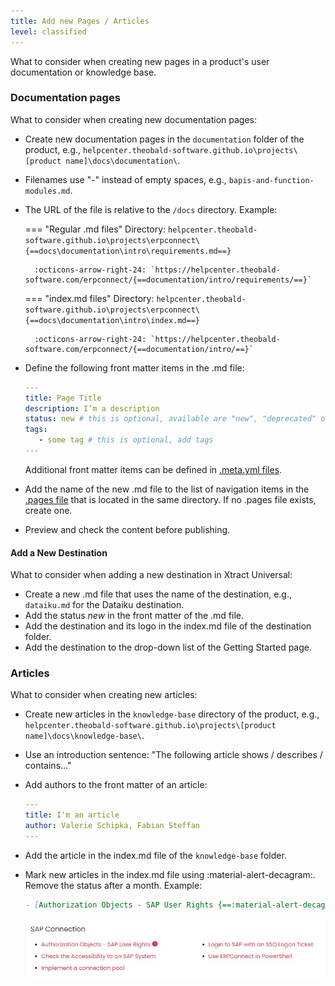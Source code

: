 ```yaml
---
title: Add new Pages / Articles
level: classified
---
```


What to consider when creating new pages in a product's user documentation or knowledge base.

### Documentation pages

What to consider when creating new documentation pages:

- Create new documentation pages in the `documentation` folder of the product, e.g., `helpcenter.theobald-software.github.io\projects\[product name]\docs\documentation\`.
- Filenames use "-" instead of empty spaces, e.g., `bapis-and-function-modules.md`.
- The URL of the file is relative to the `/docs` directory. Example:<br>

	=== "Regular .md files"
		Directory: `helpcenter.theobald-software.github.io\projects\erpconnect\{==docs\documentation\intro\requirements.md==}`
		
		:octicons-arrow-right-24: `https://helpcenter.theobald-software.com/erpconnect/{==documentation/intro/requirements/==}`

	=== "index.md files"
		Directory: `helpcenter.theobald-software.github.io\projects\erpconnect\{==docs\documentation\intro\index.md==}`
		
		:octicons-arrow-right-24: `https://helpcenter.theobald-software.com/erpconnect/{==documentation/intro/==}`
		
- Define the following front matter items in the .md file:

	``` yaml
	---
	title: Page Title
	description: I’m a description
	status: new # this is optional, available are "new", "deprecated" or "beta" 
	tags: 
	   - some tag # this is optional, add tags 
	---
	```
	Additional front matter items can be defined in [.meta.yml files](files-and-folders.md#metayml-files).
	
- Add the name of the new .md file to the list of navigation items in the [.pages file](files-and-folders.md#pages-files) that is located in the same directory. 
If no .pages file exists, create one.
- Preview and check the content before publishing.

#### Add a New Destination

What to consider when adding a new destination in Xtract Universal:

- Create a new .md file that uses the name of the destination, e.g., `dataiku.md` for the Dataiku destination.
- Add the status *new* in the front matter of the .md file.
- Add the destination and its logo in the index.md file of the destination folder.
- Add the destination to the drop-down list of the Getting Started page.

### Articles

What to consider when creating new articles:

- Create new articles in the `knowledge-base` directory of the product, e.g., `helpcenter.theobald-software.github.io\projects\[product name]\docs\knowledge-base\`.
- Use an introduction sentence: "The following article shows / describes / contains..."
- Add authors to the front matter of an article:

	``` yaml
	--- 
	title: I'm an article
	author: Valerie Schipka, Fabian Steffan
	---
	```
	
- Add the article in the index.md file of the `knowledge-base` folder.
- Mark new articles in the index.md file using :material-alert-decagram:. Remove the status after a month. Example:

	``` markdown
	- [Authorization Objects - SAP User Rights {==:material-alert-decagram:==}](authority-objects-sap-user-rights.md) 
	```
	
	<div class="result" markdown>

	![new-article](../assets/images/editorial-guide/new-article.jpg)

	</div>	

